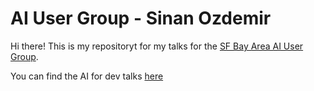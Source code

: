 # AI User Group - Sinan Ozdemir

Hi there! This is my repositoryt for my talks for the [SF Bay Area AI User Group](https://www.meetup.com/ai-user-group/).

You can find the AI for dev talks [here](ai_for_dev)